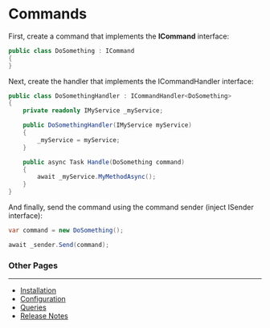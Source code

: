# Commands

First, create a command that implements the **ICommand** interface:

```C#
public class DoSomething : ICommand
{
}
```

Next, create the handler that implements the ICommandHandler<ICommand> interface:

```C#
public class DoSomethingHandler : ICommandHandler<DoSomething>
{
    private readonly IMyService _myService;

    public DoSomethingHandler(IMyService myService)
    {
        _myService = myService;
    }

    public async Task Handle(DoSomething command)
    {
        await _myService.MyMethodAsync();
    }
}
```

And finally, send the command using the command sender (inject ISender interface):

```C#
var command = new DoSomething();

await _sender.Send(command);
```

### Other Pages

---

- [Installation](Installation)
- [Configuration](Configuration)
- [Queries](Queries)
- [Release Notes](Release-Notes)
